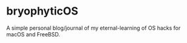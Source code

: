 # bryophyticOS
A simple personal blog/journal of my eternal-learning of OS hacks for macOS and FreeBSD.
